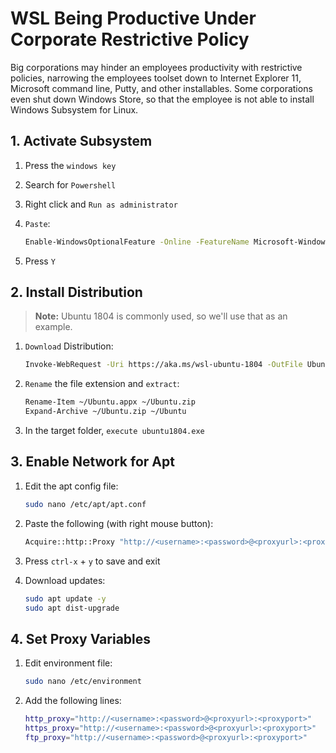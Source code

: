 # WSL Being Productive Under Corporate Restrictive Policy

Big corporations may hinder an employees productivity with restrictive policies, narrowing the employees toolset down to Internet Explorer 11, Microsoft command line, Putty, and other installables. Some corporations even shut down Windows Store, so that the employee is not able to install Windows Subsystem for Linux.

## 1. Activate Subsystem

1. Press the `windows key`
1. Search for `Powershell`
1. Right click and `Run as administrator`
1. `Paste`:

    ```bash
    Enable-WindowsOptionalFeature -Online -FeatureName Microsoft-Windows-Subsystem-Linux
    ```

1. Press `Y`

## 2. Install Distribution

> **Note:** Ubuntu 1804 is commonly used, so we'll use that as an example.

1. `Download` Distribution:

    ```bash
    Invoke-WebRequest -Uri https://aka.ms/wsl-ubuntu-1804 -OutFile Ubuntu.appx -UseBasicParsing
    ```

1. `Rename` the file extension and `extract`:

    ```bash
    Rename-Item ~/Ubuntu.appx ~/Ubuntu.zip
    Expand-Archive ~/Ubuntu.zip ~/Ubuntu
    ```

1. In the target folder, `execute ubuntu1804.exe`

## 3. Enable Network for Apt

1. Edit the apt config file:

    ```bash
    sudo nano /etc/apt/apt.conf
    ```

1. Paste the following (with right mouse button):

    ```bash
    Acquire::http::Proxy "http://<username>:<password>@<proxyurl>:<proxyport>";
    ```

1. Press `ctrl-x` + `y` to save and exit
1. Download updates:

    ```bash
    sudo apt update -y
    sudo apt dist-upgrade
    ```

## 4. Set Proxy Variables

1. Edit environment file:

    ```bash
    sudo nano /etc/environment
    ```

1. Add the following lines:

    ```bash
    http_proxy="http://<username>:<password>@<proxyurl>:<proxyport>"
    https_proxy="http://<username>:<password>@<proxyurl>:<proxyport>"
    ftp_proxy="http://<username>:<password>@<proxyurl>:<proxyport>"
    ```
